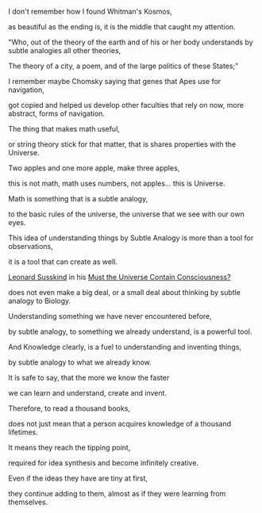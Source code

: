 I don't remember how I found Whitman's Kosmos,

as beautiful as the ending is, it is the middle that caught my attention.

"Who, out of the theory of the earth and of his or her body understands by subtle analogies all other theories,

The theory of a city, a poem, and of the large politics of these States;"

I remember maybe Chomsky saying that genes that Apes use for navigation,

got copied and helped us develop other faculties that rely on now, more abstract, forms of navigation.

The thing that makes math useful,

or string theory stick for that matter, that is shares properties with the Universe.

Two apples and one more apple, make three apples,

this is not math, math uses numbers, not apples... this is Universe.

Math is something that is a subtle analogy,

to the basic rules of the universe, the universe that we see with our own eyes.

This idea of understanding things by Subtle Analogy is more than a tool for observations,

it is a tool that can create as well.

[Leonard Susskind](https://www.youtube.com/results?search_query=Leonard+Susskind) in his [Must the Universe Contain Consciousness?](https://www.youtube.com/watch?v=z27k9_NP4FU)

does not even make a big deal, or a small deal about thinking by subtle analogy to Biology.

Understanding something we have never encountered before,

by subtle analogy, to something we already understand, is a powerful tool.

And Knowledge clearly, is a fuel to understanding and inventing things,

by subtle analogy to what we already know.

It is safe to say, that the more we know the faster

we can learn and understand, create and invent.

Therefore, to read a thousand books,

does not just mean that a person acquires knowledge of a thousand lifetimes.

It means they reach the tipping point,

required for idea synthesis and become infinitely creative.

Even if the ideas they have are tiny at first,

they continue adding to them, almost as if they were learning from themselves.
